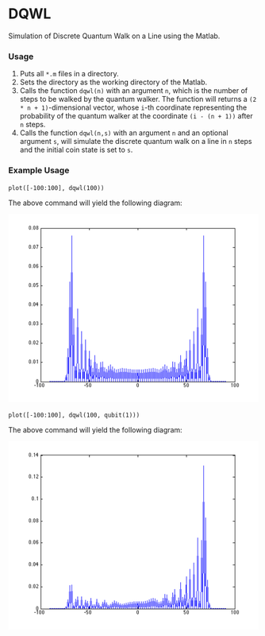 DQWL
====

Simulation of Discrete Quantum Walk on a Line using the Matlab.

### Usage

1. Puts all `*.m` files in a directory.
2. Sets the directory as the working directory of the Matlab.
3. Calls the function `dqwl(n)` with an argument `n`, which is the number of steps to be walked by the quantum walker. The function will returns a `(2 * n + 1)`-dimensional vector, whose `i`-th coordinate representing the probability of the quantum walker at the coordinate `(i - (n + 1))` after `n` steps.
4. Calls the function `dqwl(n,s)` with an argument `n` and an optional argument `s`, will simulate the discrete quantum walk on a line in `n` steps and the initial coin state is set to `s`.

### Example Usage

```
plot([-100:100], dqwl(100))
```

The above command will yield the following diagram:

![A discrete Hadamard quantum walk on a line after 100 steps](dqwl_100.png "A discrete Hadamard quantum walk on a line after 100 steps")


```
plot([-100:100], dqwl(100, qubit(1)))
```

The above command will yield the following diagram:

![A discrete Hadamard quantum walk on a line after 100 steps, with the initial coin state |1>](dqwl_100_coin_1.png "A discrete Hadamard quantum walk on a line after 100 steps, with the initial coin state |1>")